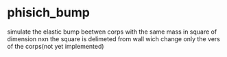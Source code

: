 # phisich_bump

simulate the elastic bump beetwen corps with the same mass in square of dimension nxn
the square is delimeted from wall wich change only the vers of the corps(not yet implemented)
